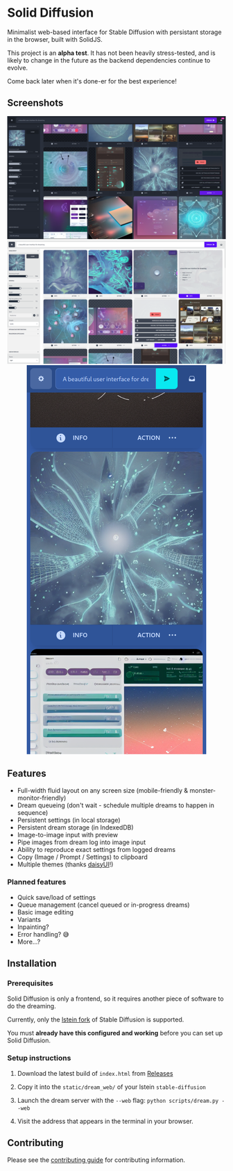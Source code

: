 # Solid Diffusion

Minimalist web-based interface for Stable Diffusion with persistant storage in the browser, built with SolidJS.

This project is an **__alpha test__**. It has not been heavily stress-tested, and is likely to change in the future as the backend dependencies continue to evolve.

Come back later when it's done-er for the best experience!

## Screenshots

<div align="center">
  <img src="./screenshots/alpha.png" alt="Screenshot" />
  <img src="./screenshots/alpha-light.png" alt="Screenshot" />
  <img src="./screenshots/alpha-mobile.png" alt="Screenshot" />
</div>

## Features

* Full-width fluid layout on any screen size (mobile-friendly & monster-monitor-friendly)
* Dream queueing (don't wait - schedule multiple dreams to happen in sequence)
* Persistent settings (in local storage)
* Persistent dream storage (in IndexedDB)
* Image-to-image input with preview
* Pipe images from dream log into image input
* Ability to reproduce exact settings from logged dreams
* Copy (Image / Prompt / Settings) to clipboard
* Multiple themes (thanks [daisyUI](https://daisyui.com)!)

### Planned features

* Quick save/load of settings
* Queue management (cancel queued or in-progress dreams)
* Basic image editing
* Variants
* Inpainting?
* Error handling? 😅
* More...?

## Installation

### Prerequisites

Solid Diffusion is only a frontend, so it requires another piece of software to do the dreaming.

Currently, only the [lstein fork](https://github.com/lstein/stable-diffusion/) of Stable Diffusion is supported. 

You must **already have this configured and working** before you can set up Solid Diffusion.

### Setup instructions

1. Download the latest build of `index.html` from [Releases](https://github.com/nderscore/solid-diffusion/releases)

1. Copy it into the `static/dream_web/` of your lstein `stable-diffusion`

1. Launch the dream server with the `--web` flag: `python scripts/dream.py --web`

1. Visit the address that appears in the terminal in your browser.

## Contributing

Please see the [contributing guide](./CONTRIBUTING.md) for contributing information.
